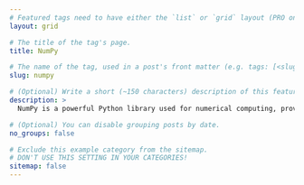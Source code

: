 ```yaml
---
# Featured tags need to have either the `list` or `grid` layout (PRO only).
layout: grid

# The title of the tag's page.
title: NumPy

# The name of the tag, used in a post's front matter (e.g. tags: [<slug>]).
slug: numpy

# (Optional) Write a short (~150 characters) description of this featured tag.
description: >
  NumPy is a powerful Python library used for numerical computing, providing support for large, multi-dimensional arrays and matrices, along with a collection of mathematical functions to perform operations on these arrays efficiently. It is widely used in scientific computing, data analysis, and machine learning due to its speed and versatility compared to traditional Python lists.

# (Optional) You can disable grouping posts by date.
no_groups: false

# Exclude this example category from the sitemap.
# DON'T USE THIS SETTING IN YOUR CATEGORIES!
sitemap: false
---
```

